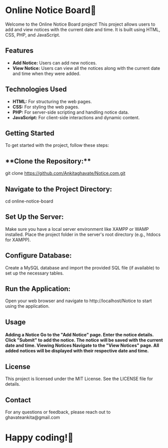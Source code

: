 # Online Notice Board🔔

Welcome to the Online Notice Board project! This project allows users to add and view notices with the current date and time. It is built using HTML, CSS, PHP, and JavaScript.

## Features

- **Add Notice:** Users can add new notices.
- **View Notice:** Users can view all the notices along with the current date and time when they were added.

## Technologies Used

- **HTML:** For structuring the web pages.
- **CSS:** For styling the web pages.
- **PHP:** For server-side scripting and handling notice data.
- **JavaScript:** For client-side interactions and dynamic content.

## Getting Started

To get started with the project, follow these steps:

<h2>**Clone the Repository:**</h2>
  
git clone https://github.com/Ankitaghavate/Notice.com.git
<h2>Navigate to the Project Directory:</h2>

cd online-notice-board
<h2>Set Up the Server:</h2> Make sure you have a local server environment like XAMPP or WAMP installed. Place the project folder in the server's root directory (e.g., htdocs for XAMPP).

<h2>Configure Database:</h2>Create a MySQL database and import the provided SQL file (if available) to set up the necessary tables.

<h2>Run the Application:</h2> Open your web browser and navigate to http://localhost/Notice to start using the application.

<h2>Usage</h2>
<h4>Adding a Notice
Go to the "Add Notice" page.
Enter the notice details.
Click "Submit" to add the notice. The notice will be saved with the current date and time.
Viewing Notices
Navigate to the "View Notices" page.
All added notices will be displayed with their respective date and time.
</h4>
<h2>License</h2>
This project is licensed under the MIT License. See the LICENSE file for details.
<h2>Contact</h2>
For any questions or feedback, please reach out to ghavateankita@gmail.com

<h1>Happy coding!💫</h1>
